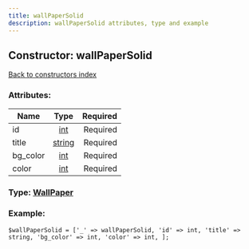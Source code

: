 ```yaml
---
title: wallPaperSolid
description: wallPaperSolid attributes, type and example
---
```

## Constructor: wallPaperSolid  
[Back to constructors index](index.md)



### Attributes:

| Name     |    Type       | Required |
|----------|:-------------:|---------:|
|id|[int](../types/int.md) | Required|
|title|[string](../types/string.md) | Required|
|bg\_color|[int](../types/int.md) | Required|
|color|[int](../types/int.md) | Required|



### Type: [WallPaper](../types/WallPaper.md)


### Example:

```
$wallPaperSolid = ['_' => wallPaperSolid, 'id' => int, 'title' => string, 'bg_color' => int, 'color' => int, ];
```